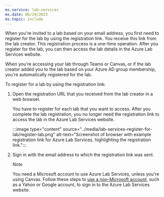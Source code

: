 ```yaml
---
ms.service: lab-services
ms.date: 06/29/2023
ms.topic: include
---
```


When you're invited to a lab based on your email address, you first need to register for the lab by using the registration link. You receive this link from the lab creator. This registration process is a one-time operation. After you register for the lab, you can then access the lab details in the Azure Lab Services website.

When you're accessing your lab through Teams or Canvas, or if the lab creator added you to the lab based on your Azure AD group membership, you're automatically registered for the lab.

To register for a lab by using the registration link:

1. Open the registration URL that you received from the lab creator in a web browser.

    You have to register for each lab that you want to access. After you complete the lab registration, you no longer need the registration link to access the lab in the Azure Lab Services website.

    :::image type="content" source="../media/lab-services-register-for-lab/register-lab.png" alt-text="Screenshot of browser with example registration link for Azure Lab Services, highlighting the registration link.":::

1. Sign in with the email address to which the registration link was sent.

    > [!NOTE]
    > You need a Microsoft account to use Azure Lab Services, unless you're using Canvas. Follow these steps to [use a non-Microsoft account](../how-to-access-lab-virtual-machine.md#use-a-non-microsoft-email-account), such as a Yahoo or Google account, to sign in to the Azure Lab Services website.
